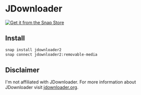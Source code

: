 # JDownloader

[![Get it from the Snap Store](https://snapcraft.io/static/images/badges/en/snap-store-white.svg)](https://snapcraft.io/jdownloader2)

## Install

```bash
snap install jdownloader2
snap connect jdownloader2:removable-media
```

## Disclaimer

I'm not affiliated with JDownloader.
For more information about JDownloader visit [jdownloader.org](http://jdownloader.org).

